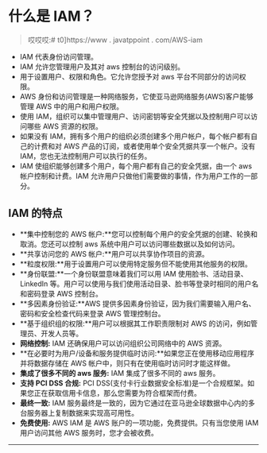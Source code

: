 # 什么是 IAM？

> 哎哎哎:# t0]https://www . javatppoint . com/AWS-iam

*   IAM 代表身份访问管理。
*   IAM 允许您管理用户及其对 aws 控制台的访问级别。
*   用于设置用户、权限和角色。它允许您授予对 aws 平台不同部分的访问权限。
*   AWS 身份和访问管理是一种网络服务，它使亚马逊网络服务(AWS)客户能够管理 AWS 中的用户和用户权限。
*   使用 IAM，组织可以集中管理用户、访问密钥等安全凭据以及控制用户可以访问哪些 AWS 资源的权限。
*   如果没有 IAM，拥有多个用户的组织必须创建多个用户帐户，每个帐户都有自己的计费和对 AWS 产品的订阅，或者使用单个安全凭据共享一个帐户。没有 IAM，您也无法控制用户可以执行的任务。
*   IAM 使组织能够创建多个用户，每个用户都有自己的安全凭据，由一个 aws 帐户控制和计费。IAM 允许用户只做他们需要做的事情，作为用户工作的一部分。

## IAM 的特点

*   **集中控制您的 AWS 帐户:**您可以控制每个用户的安全凭据的创建、轮换和取消。您还可以控制 aws 系统中用户可以访问哪些数据以及如何访问。
*   **共享访问您的 AWS 帐户:**用户可以共享协作项目的资源。
*   **粒度权限:**用于设置用户可以使用特定服务但不能使用其他服务的权限。
*   **身份联盟:**一个身份联盟意味着我们可以用 IAM 使用脸书、活动目录、LinkedIn 等。用户可以使用与我们使用活动目录、脸书等登录时相同的用户名和密码登录 AWS 控制台。
*   **多因素身份验证:**AWS 提供多因素身份验证，因为我们需要输入用户名、密码和安全检查代码来登录 AWS 管理控制台。
*   **基于组织组的权限:**用户可以根据其工作职责限制对 AWS 的访问，例如管理员、开发人员等。
*   **网络控制:** IAM 还确保用户可以访问组织公司网络中的 AWS 资源。
*   **在必要时为用户/设备和服务提供临时访问:**如果您正在使用移动应用程序并将数据存储在 AWS 帐户中，则只有在使用临时访问时才能这样做。
*   **集成了很多不同的 aws 服务:** IAM 集成了很多不同的 aws 服务。
*   **支持 PCI DSS 合规:** PCI DSS(支付卡行业数据安全标准)是一个合规框架。如果您正在获取信用卡信息，那么您需要为符合框架而付费。
*   **最终一致:** IAM 服务最终是一致的，因为它通过在亚马逊全球数据中心内的多台服务器上复制数据来实现高可用性。
*   **免费使用:** AWS IAM 是 AWS 账户的一项功能，免费提供。只有当您使用 IAM 用户访问其他 AWS 服务时，您才会被收费。

* * *